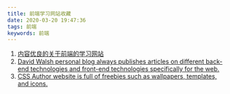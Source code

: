 ```yaml
---
title: 前端学习网站收藏
date: 2020-03-20 19:47:36
tags: 前端
keywords: 前端
---
```


1. [内容优良的关于前端的学习网站](https://tutorialzine.com)
2. [David Walsh personal blog always publishes articles on different back-end technologies and front-end technologies specifically for the web.](https://davidwalsh.name)
3. [CSS Author website is full of freebies such as wallpapers, templates, and icons.](https://cssauthor.com)